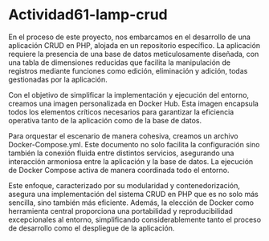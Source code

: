 # Actividad61-lamp-crud


En el proceso de este proyecto, nos embarcamos en el desarrollo de una aplicación CRUD en PHP, alojada en un repositorio específico. La aplicación requiere la presencia de una base de datos meticulosamente diseñada, con una tabla de dimensiones reducidas que facilita la manipulación de registros mediante funciones como edición, eliminación y adición, todas gestionadas por la aplicación.

Con el objetivo de simplificar la implementación y ejecución del entorno, creamos una imagen personalizada en Docker Hub. Esta imagen encapsula todos los elementos críticos necesarios para garantizar la eficiencia operativa tanto de la aplicación como de la base de datos.

Para orquestar el escenario de manera cohesiva, creamos un archivo Docker-Compose.yml. Este documento no solo facilita la configuración sino también la conexión fluida entre distintos servicios, asegurando una interacción armoniosa entre la aplicación y la base de datos. La ejecución de Docker Compose activa de manera coordinada todo el entorno.

Este enfoque, caracterizado por su modularidad y contenedorización, asegura una implementación del sistema CRUD en PHP que es no solo más sencilla, sino también más eficiente. Además, la elección de Docker como herramienta central proporciona una portabilidad y reproducibilidad excepcionales al entorno, simplificando considerablemente tanto el proceso de desarrollo como el despliegue de la aplicación.

